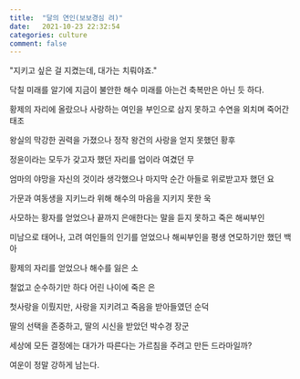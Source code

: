 ```yaml
---
title:  "달의 연인(보보경심 려)"
date:   2021-10-23 22:32:54
categories: culture
comment: false
---
```


"지키고 싶은 걸 지켰는데, 대가는 치뤄야죠."

닥칠 미래를 알기에 지금이 불안한 해수
미래를 아는건 축복만은 아닌 듯 하다.

황제의 자리에 올랐으나
사랑하는 여인을 부인으로 삼지 못하고
수연을 외치며 죽어간 태조

왕실의 막강한 권력을 가졌으나
정작 왕건의 사랑을 얻지 못했던 황후

정윤이라는 모두가 갖고자 했던 자리를
업이라 여겼던 무

엄마의 야망을 자신의 것이라 생각했으나
마지막 순간 아들로 위로받고자 했던 요

가문과 여동생을 지키느라 위해 해수의 마음을 지키지 못한 욱

사모하는 황자를 얻었으나 끝까지 은애한다는 말을 듣지 못하고 죽은 해씨부인

미남으로 태어나, 고려 여인들의 인기를 얻었으나
해씨부인을 평생 연모하기만 했던 백아

황제의 자리를 얻었으나 해수를 잃은 소

철없고 순수하기만 하다 어린 나이에 죽은 은

첫사랑을 이뤘지만, 사랑을 지키려고 죽음을 받아들였던 순덕

딸의 선택을 존중하고, 딸의 시신을 받았던 박수경 장군

세상에 모든 결정에는 대가가 따른다는 가르침을 주려고 만든 드라마일까?

여운이 정말 강하게 남는다.

